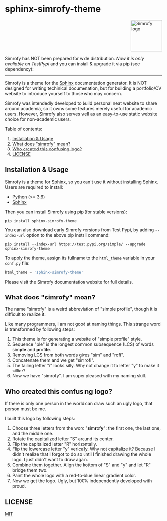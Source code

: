# sphinx-simrofy-theme <!-- omit in toc -->

<img src="./logo.png" alt="Simrofy logo" width="100" style="display: block; margin-left: auto; mergin-right: auto">

Simrofy has NOT been prepared for wide distribution. *Now it is only avaliable on TestPypi* and you can install \& upgrade it via pip (see dependency):

-----

Simrofy is a theme for the [Sphinx](https://www.sphinx-doc.org/) documentation generator. It is NOT designed for writing techinical documenation, but for building a portfolio/CV website to introduce yourself to those who may concern. 

Simrofy was intendedly developed to build personal neat website to share around academia, so it owns some features merely useful for academic users. However, Simrofy also serves well as an easy-to-use static website choice for non-academic users.

Table of contents:
1. [Installation \& Usage](#installation--usage)
2. [What does "simrofy" mean?](#what-does-simrofy-mean)
3. [Who created this confusing logo?](#who-created-this-confusing-logo)
4. [LICENSE](#license)


## Installation \& Usage

Simrofy is a theme for Sphinx, so you can't use it without installing Sphinx. Users are required to install:

- Python (>= 3.6)
- [Sphinx](https://www.sphinx-doc.org/)

Then you can install Simrofy using pip (for stable versions):

```
pip install sphinx-simrofy-theme
```

You can also download early Simrofy versions from Test Pypi, by adding `--index-url` option to the above pip install command:

```
pip install --index-url https://test.pypi.org/simple/ --upgrade sphinx-simrofy-theme
```

To apply the theme, assign its fullname to the `html_theme` variable in your `conf.py` file:

```python
html_theme = 'sphinx-simrofy-theme'
```

Please visit the Simrofy documentation website for full details.


## What does "simrofy" mean?

The name "simrofy" is a weird abbreviation of "simple profile", though it is difficult to realize it. 

Like many programmers, I am not good at naming things. This strange word is transformed by following steps:

1. This theme is for generating a website of "simple profile" style.
2. Sequence "ple" is the longest common subsequence (LCS) of words sim**ple** and **p**rofi**le**.
3. Removing LCS from both words gives "sim" and "rofi".
4. Concatenate them and we get "simrofi".
5. The tailing letter "i" looks silly. Why not change it to letter "y" to make it sillier?
6. Now we have "simrofy". I am super pleased with my naming skill.


## Who created this confusing logo?

If there is only one person in the world can draw such an ugly logo, that person must be me. 

I built this logo by following steps:
1. Choose three letters from the word "**s**im**r**of**y**": the first one, the last one, and the middle one.
2. Rotate the capitalized letter "S" around its center.
3. Flip the capitalized letter "R" horizontally.
4. Flip the lowercase letter "y" verically. Why not capitalize it? Because I didn't realize that I forgot to do so until I finished drawing the whole logo. I just didn't want to draw again.
5. Combine them together. Align the bottom of "S" and "y" and let "R" bridge them two.
6. Paint the whole logo with a red-to-blue linear gradient color. 
7. Now we get the logo. Ugly, but 100% independently developed with proud. 


## LICENSE

[MIT](./LICENSE)
